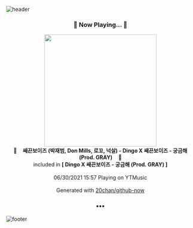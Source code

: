 ![header](https://capsule-render.vercel.app/api?type=wave&height=170&section=header&text=Hi.%20I'm%20SHIFT&fontColor=090707&fontAlignX=45&fontAlignY=65&fontSize=100)

<h3 align="center">🎵 Now Playing... 🎵</h3>
<p align="center">
  <a href="https://music.youtube.com/watch?v=gTtlMp6D3JU">
    <img width="300" src="https://lh3.googleusercontent.com/Dmx3WnOMrYaX2pxbNnYdZKr6JTsuSyJ-yyqvJErdSdYyyS6mtyNjiFPJhZ0XSkKLAssizUCzq6Xi_j9E">
  </a>
  <br>
  🎵&nbsp&nbsp&nbsp <b>쌔끈보이즈 (박재범, Don Mills, 로꼬, 넉살) - Dingo X 쌔끈보이즈 - 궁금해 (Prod. GRAY)</b> &nbsp&nbsp&nbsp🎵
  <br>
  included in <b>[ Dingo X 쌔끈보이즈 - 궁금해 (Prod. GRAY) ]</b>
  
  <br />
  <br />
  06/30/2021 15:57 Playing on YTMusic
  <br />
  <br />
  Generated with <a href="https://github.com/20chan/github-now">20chan/github-now</a>
</p>

<h3 align="center">•••</h3>

![footer](https://capsule-render.vercel.app/api?type=wave&height=150&section=footer)
